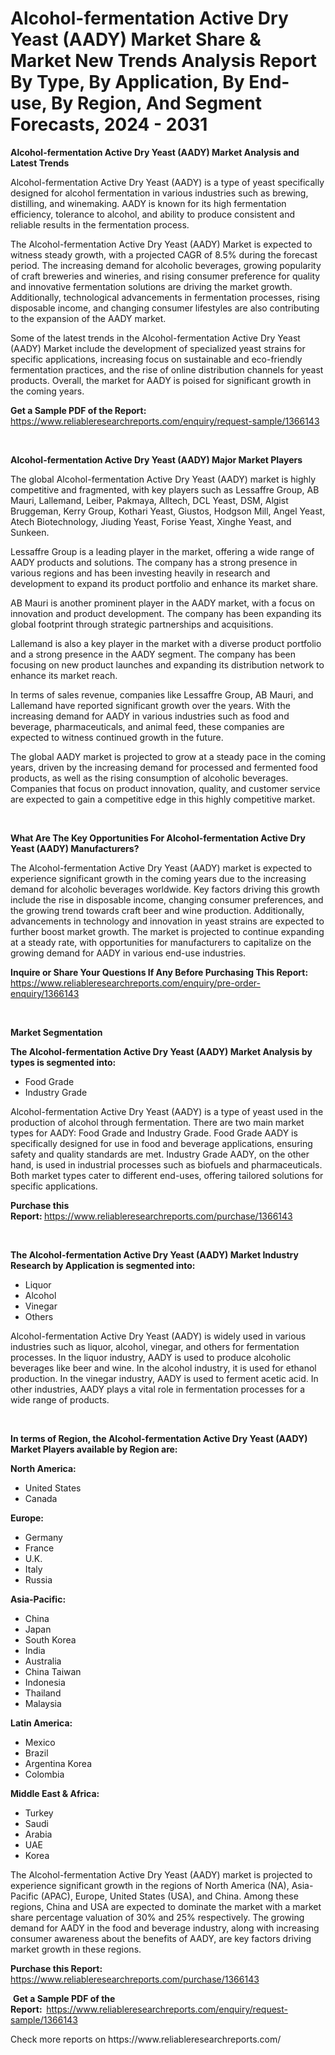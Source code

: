 <p><h1>Alcohol-fermentation Active Dry Yeast (AADY) Market Share & Market New Trends Analysis Report By Type, By Application, By End-use, By Region, And Segment Forecasts, 2024 - 2031</h1></p><p><strong>Alcohol-fermentation Active Dry Yeast (AADY) Market Analysis and Latest Trends</strong></p>
<p><p>Alcohol-fermentation Active Dry Yeast (AADY) is a type of yeast specifically designed for alcohol fermentation in various industries such as brewing, distilling, and winemaking. AADY is known for its high fermentation efficiency, tolerance to alcohol, and ability to produce consistent and reliable results in the fermentation process.</p><p>The Alcohol-fermentation Active Dry Yeast (AADY) Market is expected to witness steady growth, with a projected CAGR of 8.5% during the forecast period. The increasing demand for alcoholic beverages, growing popularity of craft breweries and wineries, and rising consumer preference for quality and innovative fermentation solutions are driving the market growth. Additionally, technological advancements in fermentation processes, rising disposable income, and changing consumer lifestyles are also contributing to the expansion of the AADY market.</p><p>Some of the latest trends in the Alcohol-fermentation Active Dry Yeast (AADY) Market include the development of specialized yeast strains for specific applications, increasing focus on sustainable and eco-friendly fermentation practices, and the rise of online distribution channels for yeast products. Overall, the market for AADY is poised for significant growth in the coming years.</p></p>
<p><strong>Get a Sample PDF of the Report:&nbsp;</strong> <a href="https://www.reliableresearchreports.com/enquiry/request-sample/1366143">https://www.reliableresearchreports.com/enquiry/request-sample/1366143</a></p>
<p>&nbsp;</p>
<p><strong>Alcohol-fermentation Active Dry Yeast (AADY) Major Market Players</strong></p>
<p><p>The global Alcohol-fermentation Active Dry Yeast (AADY) market is highly competitive and fragmented, with key players such as Lessaffre Group, AB Mauri, Lallemand, Leiber, Pakmaya, Alltech, DCL Yeast, DSM, Algist Bruggeman, Kerry Group, Kothari Yeast, Giustos, Hodgson Mill, Angel Yeast, Atech Biotechnology, Jiuding Yeast, Forise Yeast, Xinghe Yeast, and Sunkeen.</p><p>Lessaffre Group is a leading player in the market, offering a wide range of AADY products and solutions. The company has a strong presence in various regions and has been investing heavily in research and development to expand its product portfolio and enhance its market share. </p><p>AB Mauri is another prominent player in the AADY market, with a focus on innovation and product development. The company has been expanding its global footprint through strategic partnerships and acquisitions.</p><p>Lallemand is also a key player in the market with a diverse product portfolio and a strong presence in the AADY segment. The company has been focusing on new product launches and expanding its distribution network to enhance its market reach.</p><p>In terms of sales revenue, companies like Lessaffre Group, AB Mauri, and Lallemand have reported significant growth over the years. With the increasing demand for AADY in various industries such as food and beverage, pharmaceuticals, and animal feed, these companies are expected to witness continued growth in the future.</p><p>The global AADY market is projected to grow at a steady pace in the coming years, driven by the increasing demand for processed and fermented food products, as well as the rising consumption of alcoholic beverages. Companies that focus on product innovation, quality, and customer service are expected to gain a competitive edge in this highly competitive market.</p></p>
<p>&nbsp;</p>
<p><strong>What Are The Key Opportunities For Alcohol-fermentation Active Dry Yeast (AADY) Manufacturers?</strong></p>
<p><p>The Alcohol-fermentation Active Dry Yeast (AADY) market is expected to experience significant growth in the coming years due to the increasing demand for alcoholic beverages worldwide. Key factors driving this growth include the rise in disposable income, changing consumer preferences, and the growing trend towards craft beer and wine production. Additionally, advancements in technology and innovation in yeast strains are expected to further boost market growth. The market is projected to continue expanding at a steady rate, with opportunities for manufacturers to capitalize on the growing demand for AADY in various end-use industries.</p></p>
<p><strong>Inquire or Share Your Questions If Any Before Purchasing This Report:</strong> <a href="https://www.reliableresearchreports.com/enquiry/pre-order-enquiry/1366143">https://www.reliableresearchreports.com/enquiry/pre-order-enquiry/1366143</a></p>
<p>&nbsp;</p>
<p><strong>Market Segmentation</strong></p>
<p><strong>The Alcohol-fermentation Active Dry Yeast (AADY) Market Analysis by types is segmented into:</strong></p>
<p><ul><li>Food Grade</li><li>Industry Grade</li></ul></p>
<p><p>Alcohol-fermentation Active Dry Yeast (AADY) is a type of yeast used in the production of alcohol through fermentation. There are two main market types for AADY: Food Grade and Industry Grade. Food Grade AADY is specifically designed for use in food and beverage applications, ensuring safety and quality standards are met. Industry Grade AADY, on the other hand, is used in industrial processes such as biofuels and pharmaceuticals. Both market types cater to different end-uses, offering tailored solutions for specific applications.</p></p>
<p><strong>Purchase this Report:&nbsp;</strong><a href="https://www.reliableresearchreports.com/purchase/1366143">https://www.reliableresearchreports.com/purchase/1366143</a></p>
<p>&nbsp;</p>
<p><strong>The Alcohol-fermentation Active Dry Yeast (AADY) Market Industry Research by Application is segmented into:</strong></p>
<p><ul><li>Liquor</li><li>Alcohol</li><li>Vinegar</li><li>Others</li></ul></p>
<p><p>Alcohol-fermentation Active Dry Yeast (AADY) is widely used in various industries such as liquor, alcohol, vinegar, and others for fermentation processes. In the liquor industry, AADY is used to produce alcoholic beverages like beer and wine. In the alcohol industry, it is used for ethanol production. In the vinegar industry, AADY is used to ferment acetic acid. In other industries, AADY plays a vital role in fermentation processes for a wide range of products.</p></p>
<p>&nbsp;</p>
<p><strong>In terms of Region, the Alcohol-fermentation Active Dry Yeast (AADY) Market Players available by Region are:</strong></p>
<p>
    <p> <strong> North America: </strong>
        <ul>
            <li>United States</li>
            <li>Canada</li>
        </ul>
        </p> 
    <p> <strong> Europe: </strong>
        <ul>
            <li>Germany</li>
            <li>France</li>
            <li>U.K.</li>
            <li>Italy</li>
            <li>Russia</li>
        </ul>
        </p> 
    <p> <strong> Asia-Pacific: </strong>
        <ul>
            <li>China</li>
            <li>Japan</li>
            <li>South Korea</li>
            <li>India</li>
            <li>Australia</li>
            <li>China Taiwan</li>
            <li>Indonesia</li>
            <li>Thailand</li>
            <li>Malaysia</li>
        </ul>
        </p> 
    <p> <strong> Latin America: </strong>
        <ul>
            <li>Mexico</li>
            <li>Brazil</li>
            <li>Argentina Korea</li>
            <li>Colombia</li>
        </ul>
        </p> 
    <p> <strong> Middle East & Africa: </strong>
        <ul>
            <li>Turkey</li>
            <li>Saudi</li>
            <li>Arabia</li>
            <li>UAE</li>
            <li>Korea</li>
        </ul>
    </p>
    </p>
<p><p>The Alcohol-fermentation Active Dry Yeast (AADY) market is projected to experience significant growth in the regions of North America (NA), Asia-Pacific (APAC), Europe, United States (USA), and China. Among these regions, China and USA are expected to dominate the market with a market share percentage valuation of 30% and 25% respectively. The growing demand for AADY in the food and beverage industry, along with increasing consumer awareness about the benefits of AADY, are key factors driving market growth in these regions.</p></p>
<p><strong>Purchase this Report: </strong><a href="https://www.reliableresearchreports.com/purchase/1366143">https://www.reliableresearchreports.com/purchase/1366143</a></p>
<p>&nbsp;<strong>Get a Sample PDF of the Report:&nbsp;&nbsp;</strong><a href="https://www.reliableresearchreports.com/enquiry/request-sample/1366143">https://www.reliableresearchreports.com/enquiry/request-sample/1366143</a></p>
<p><strong></strong></p>
<p>Check more reports on https://www.reliableresearchreports.com/</p>